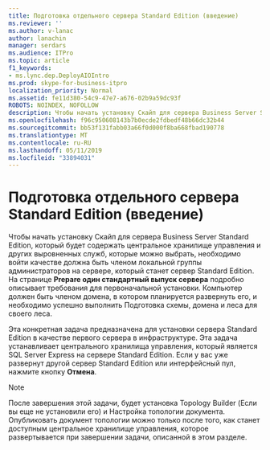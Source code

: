 ```yaml
---
title: Подготовка отдельного сервера Standard Edition (введение)
ms.reviewer: ''
ms.author: v-lanac
author: lanachin
manager: serdars
ms.audience: ITPro
ms.topic: article
f1_keywords:
- ms.lync.dep.DeployAIOIntro
ms.prod: skype-for-business-itpro
localization_priority: Normal
ms.assetid: fe11d380-54c9-47e7-a676-02b9a59dc93f
ROBOTS: NOINDEX, NOFOLLOW
description: Чтобы начать установку Скайп для сервера Business Server Standard Edition, который будет содержать центральное хранилище управления и других выровненных служб, которые можно выбрать, необходимо войти качестве должна быть членом локальной группы администраторов на сервере, который станет сервер Standard Edition. Странице Prepare один стандартный выпуск сервера подробно описываются требования к начальной установки. Компьютер должен быть членом домена, в котором планируется развернуть его, и необходимо успешно выполнить Подготовка схемы, домена и леса для своего леса.
ms.openlocfilehash: f96c950608143b7b0ecde2fdbedf48b66dc32b44
ms.sourcegitcommit: bb53f131fabb03a66f0d000f8ba668fbad190778
ms.translationtype: MT
ms.contentlocale: ru-RU
ms.lasthandoff: 05/11/2019
ms.locfileid: "33894031"
---
```

# <a name="prepare-single-standard-edition-server-intro"></a>Подготовка отдельного сервера Standard Edition (введение)
 
Чтобы начать установку Скайп для сервера Business Server Standard Edition, который будет содержать центральное хранилище управления и других выровненных служб, которые можно выбрать, необходимо войти качестве должна быть членом локальной группы администраторов на сервере, который станет сервер Standard Edition. На странице **Prepare один стандартный выпуск сервера** подробно описывает требования для первоначальной установки. Компьютер должен быть членом домена, в котором планируется развернуть его, и необходимо успешно выполнить Подготовка схемы, домена и леса для своего леса.
  
Эта конкретная задача предназначена для установки сервера Standard Edition в качестве первого сервера в инфраструктуре. Эта задача устанавливает центрального хранилища управления, который является SQL Server Express на сервере Standard Edition. Если у вас уже развернут другой сервер Standard Edition или интерфейсный пул, нажмите кнопку **Отмена**.
  
> [!NOTE]
> После завершения этой задачи, будет установка Topology Builder (Если вы еще не установили его) и Настройка топологии документа. Опубликовать документ топологии можно только после того, как станет доступным центральное хранилище управления, которое развертывается при завершении задачи, описанной в этом разделе. 
  

